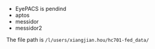 - EyePACS is pendind
- aptos
- messidor
- messidor2

The file path is `/l/users/xiangjian.hou/hc701-fed_data/`
